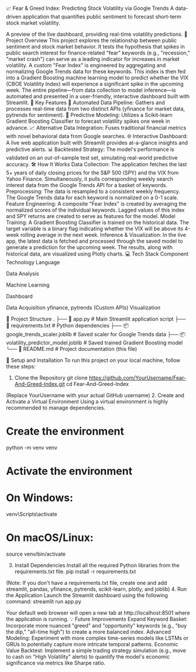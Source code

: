 📈 Fear & Greed Index: Predicting Stock Volatility via Google Trends
A data-driven application that quantifies public sentiment to forecast short-term stock market volatility.
<!-- Replace with your live app URL -->
A preview of the live dashboard, providing real-time volatility predictions.
📜 Project Overview
This project explores the relationship between public sentiment and stock market behavior. It tests the hypothesis that spikes in public search interest for finance-related "fear" keywords (e.g., "recession," "market crash") can serve as a leading indicator for increases in market volatility.
A custom "Fear Index" is engineered by aggregating and normalizing Google Trends data for these keywords. This index is then fed into a Gradient Boosting machine learning model to predict whether the VIX (CBOE Volatility Index) will experience a significant spike in the upcoming week.
The entire pipeline—from data collection to model inference—is automated and presented in a user-friendly, interactive dashboard built with Streamlit.
🔑 Key Features
🤖 Automated Data Pipeline: Gathers and processes real-time data from two distinct APIs (yfinance for market data, pytrends for sentiment).
🧠 Predictive Modeling: Utilizes a Scikit-learn Gradient Boosting Classifier to forecast volatility spikes one week in advance.
📈 Alternative Data Integration: Fuses traditional financial metrics with novel behavioral data from Google searches.
🌐 Interactive Dashboard: A live web application built with Streamlit provides at-a-glance insights and predictive alerts.
📊 Backtested Strategy: The model's performance is validated on an out-of-sample test set, simulating real-world predictive accuracy.
🛠️ How It Works
Data Collection: The application fetches the last 5+ years of daily closing prices for the S&P 500 (SPY) and the VIX from Yahoo Finance. Simultaneously, it pulls corresponding weekly search interest data from the Google Trends API for a basket of keywords.
Preprocessing: The data is resampled to a consistent weekly frequency. The Google Trends data for each keyword is normalized on a 0-1 scale.
Feature Engineering: A composite "Fear Index" is created by averaging the normalized scores of the individual keywords. Lagged values of this index and SPY returns are created to serve as features for the model.
Model Training: A Gradient Boosting Classifier is trained on the historical data. The target variable is a binary flag indicating whether the VIX will be above its 4-week rolling average in the next week.
Inference & Visualization: In the live app, the latest data is fetched and processed through the saved model to generate a prediction for the upcoming week. The results, along with historical data, are visualized using Plotly charts.
💻 Tech Stack
Component
Technology
Language


Data Analysis


Machine Learning


Dashboard


Data Acquisition
yfinance, pytrends (Custom APIs)
Visualization



📂 Project Structure
.
├── 📄 app.py                           # Main Streamlit application script
├── 📄 requirements.txt                  # Python dependencies
├── 📦 google_trends_scaler.joblib       # Saved scaler for Google Trends data
├── 📦 volatility_predictor_model.joblib  # Saved trained Gradient Boosting model
└── 📄 README.md                        # Project documentation (this file)


🚀 Setup and Installation
To run this project on your local machine, follow these steps:
1. Clone the Repository
git clone https://github.com/YourUsername/Fear-And-Greed-Index.git
cd Fear-And-Greed-Index


(Replace YourUsername with your actual GitHub username)
2. Create and Activate a Virtual Environment
Using a virtual environment is highly recommended to manage dependencies.
# Create the environment
python -m venv venv

# Activate the environment
# On Windows:
venv\Scripts\activate
# On macOS/Linux:
source venv/bin/activate


3. Install Dependencies
Install all the required Python libraries from the requirements.txt file.
pip install -r requirements.txt


(Note: If you don't have a requirements.txt file, create one and add streamlit, pandas, yfinance, pytrends, scikit-learn, plotly, and joblib)
4. Run the Application
Launch the Streamlit dashboard using the following command:
streamlit run app.py


Your default web browser will open a new tab at http://localhost:8501 where the application is running.
💡 Future Improvements
Expand Keyword Basket: Incorporate more nuanced "greed" and "opportunity" keywords (e.g., "buy the dip," "all-time high") to create a more balanced index.
Advanced Modeling: Experiment with more complex time-series models like LSTMs or GRUs to potentially capture more intricate temporal patterns.
Economic Value Backtest: Implement a simple trading strategy simulation (e.g., move to cash on "High Volatility" alerts) to quantify the model's economic significance via metrics like Sharpe ratio.
